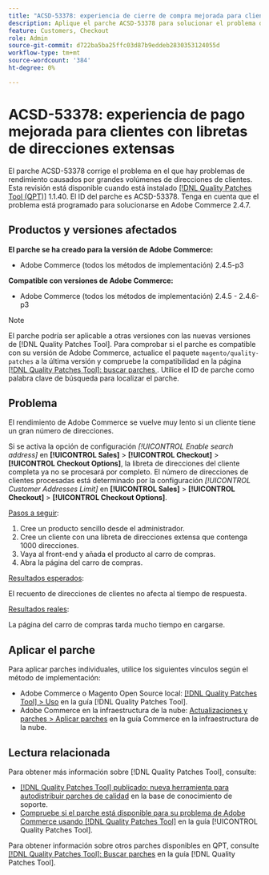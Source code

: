 ```yaml
---
title: "ACSD-53378: experiencia de cierre de compra mejorada para clientes con libretas de direcciones extensas"
description: Aplique el parche ACSD-53378 para solucionar el problema de Adobe Commerce donde haya problemas de rendimiento causados por grandes volúmenes de direcciones de clientes.
feature: Customers, Checkout
role: Admin
source-git-commit: d722ba5ba25ffc03d87b9eddeb2830353124055d
workflow-type: tm+mt
source-wordcount: '384'
ht-degree: 0%

---
```


# ACSD-53378: experiencia de pago mejorada para clientes con libretas de direcciones extensas

El parche ACSD-53378 corrige el problema en el que hay problemas de rendimiento causados por grandes volúmenes de direcciones de clientes. Esta revisión está disponible cuando está instalado [[!DNL Quality Patches Tool (QPT)]](https://experienceleague.adobe.com/en/docs/commerce-knowledge-base/kb/announcements/commerce-announcements/magento-quality-patches-released-new-tool-to-self-serve-quality-patches) 1.1.40. El ID del parche es ACSD-53378. Tenga en cuenta que el problema está programado para solucionarse en Adobe Commerce 2.4.7.

## Productos y versiones afectados

**El parche se ha creado para la versión de Adobe Commerce:**

* Adobe Commerce (todos los métodos de implementación) 2.4.5-p3

**Compatible con versiones de Adobe Commerce:**

* Adobe Commerce (todos los métodos de implementación) 2.4.5 - 2.4.6-p3

>[!NOTE]
>
>El parche podría ser aplicable a otras versiones con las nuevas versiones de [!DNL Quality Patches Tool]. Para comprobar si el parche es compatible con su versión de Adobe Commerce, actualice el paquete `magento/quality-patches` a la última versión y compruebe la compatibilidad en la página [[!DNL Quality Patches Tool]: buscar parches ](https://experienceleague.adobe.com/tools/commerce-quality-patches/index.html). Utilice el ID de parche como palabra clave de búsqueda para localizar el parche.

## Problema

El rendimiento de Adobe Commerce se vuelve muy lento si un cliente tiene un gran número de direcciones.

Si se activa la opción de configuración *[!UICONTROL Enable search address]* en **[!UICONTROL Sales]** > **[!UICONTROL Checkout]** > **[!UICONTROL Checkout Options]**, la libreta de direcciones del cliente completa ya no se procesará por completo. El número de direcciones de clientes procesadas está determinado por la configuración *[!UICONTROL Customer Addresses Limit]* en **[!UICONTROL Sales]** > **[!UICONTROL Checkout]** > **[!UICONTROL Checkout Options]**.

<u>Pasos a seguir</u>:

1. Cree un producto sencillo desde el administrador.
1. Cree un cliente con una libreta de direcciones extensa que contenga 1000 direcciones.
1. Vaya al front-end y añada el producto al carro de compras.
1. Abra la página del carro de compras.

<u>Resultados esperados</u>:

El recuento de direcciones de clientes no afecta al tiempo de respuesta.

<u>Resultados reales</u>:

La página del carro de compras tarda mucho tiempo en cargarse.

## Aplicar el parche

Para aplicar parches individuales, utilice los siguientes vínculos según el método de implementación:

* Adobe Commerce o Magento Open Source local: [[!DNL Quality Patches Tool] > Uso](https://experienceleague.adobe.com/docs/commerce-operations/tools/quality-patches-tool/usage.html) en la guía [!DNL Quality Patches Tool].
* Adobe Commerce en la infraestructura de la nube: [Actualizaciones y parches > Aplicar parches](https://experienceleague.adobe.com/docs/commerce-cloud-service/user-guide/develop/upgrade/apply-patches.html) en la guía Commerce en la infraestructura de la nube.

## Lectura relacionada

Para obtener más información sobre [!DNL Quality Patches Tool], consulte:

* [[!DNL Quality Patches Tool] publicado: nueva herramienta para autodistribuir parches de calidad](https://experienceleague.adobe.com/en/docs/commerce-knowledge-base/kb/announcements/commerce-announcements/magento-quality-patches-released-new-tool-to-self-serve-quality-patches) en la base de conocimiento de soporte.
* [Compruebe si el parche está disponible para su problema de Adobe Commerce usando [!DNL Quality Patches Tool]](/help/tools/quality-patches-tool/patches-available-in-qpt/check-patch-for-magento-issue-with-magento-quality-patches.md) en la guía [!UICONTROL Quality Patches Tool].


Para obtener información sobre otros parches disponibles en QPT, consulte [[!DNL Quality Patches Tool]: Buscar parches](https://experienceleague.adobe.com/tools/commerce-quality-patches/index.html) en la guía [!DNL Quality Patches Tool].
